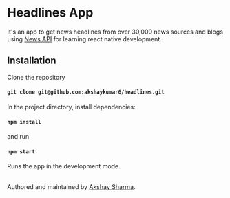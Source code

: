 # Headlines App

It's an app to get news headlines from over 30,000 news sources and blogs using [News API](https://newsapi.org) for learning react native development.

## Installation 

Clone the repository

#### `git clone git@github.com:akshaykumar6/headlines.git`

In the project directory, install dependencies:

#### `npm install`

and run 

#### `npm start`

Runs the app in the development mode.<br><br> 

Authored and maintained by [Akshay Sharma](https://akshaykumar6.github.io/).